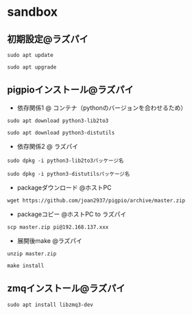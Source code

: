 # sandbox

## 初期設定@ラズパイ
```sudo apt update```

```sudo apt upgrade```

## pigpioインストール@ラズパイ
- 依存関係1 @ コンテナ（pythonのバージョンを合わせるため）

```sudo apt download python3-lib2to3```

```sudo apt download python3-distutils```

- 依存関係2 @ ラズパイ

```sudo dpkg -i python3-lib2to3パッケージ名```

```sudo dpkg -i python3-distutilsパッケージ名```


- packageダウンロード @ホストPC

```wget https://github.com/joan2937/pigpio/archive/master.zip```

- packageコピー @ホストPC to ラズパイ

```scp master.zip pi@192.168.137.xxx```

- 展開後make @ラズパイ

```unzip master.zip```

```make install```


## zmqインストール@ラズパイ
```sudo apt install libzmq3-dev```
